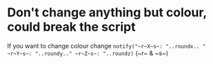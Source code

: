 # Don't change anything but colour, could break the script
If you want to change colour change ``notify("~r~X~s~: "..roundx.. " ~r~Y~s~: "..roundy.." ~r~Z~s~: "..roundz)`` (~r~ & ~s~)
